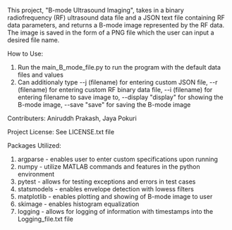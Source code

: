 This project, "B-mode Ultrasound Imaging", takes in a binary radiofrequency (RF) ultrasound data file and a JSON text file containing RF data parameters, and returns a B-mode image represented by the RF data. The image is saved in the form of a PNG file which the user can input a desired file name.

How to Use:
1. Run the main_B_mode_file.py to run the program with the default data files and values
2. Can additionaly type --j (filename) for entering custom JSON file, --r (filename) for entering custom RF binary data file, --i (filename) for entering filename to save image to, --display "display" for showing the B-mode image, --save "save" for saving the B-mode image

Contributers:
Aniruddh Prakash, Jaya Pokuri

Project License: 
See LICENSE.txt file

Packages Utilized:
1. argparse - enables user to enter custom specifications upon running
2. numpy - utilize MATLAB commands and features in the python environment
3. pytest - allows for testing exceptions and errors in test cases
4. statsmodels - enables envelope detection with lowess filters
5. matplotlib - enables plotting and showing of B-mode image to user
6. skimage - enables histogram equalization
7. logging - allows for logging of information with timestamps into the Logging_file.txt file